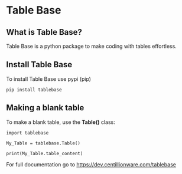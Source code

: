 Table Base
=============

What is Table Base?
------------------------

Table Base is a python package to make coding with tables 
effortless.

Install Table Base
-------------------------

To install Table Base use pypi (pip)

`pip install tablebase`

Making a blank table
------------------------

To make a blank table, use the **Table()** class:

    import tablebase

    My_Table = tablebase.Table()

    print(My_Table.table_content)


For full documentation go to
https://dev.centillionware.com/tablebase

